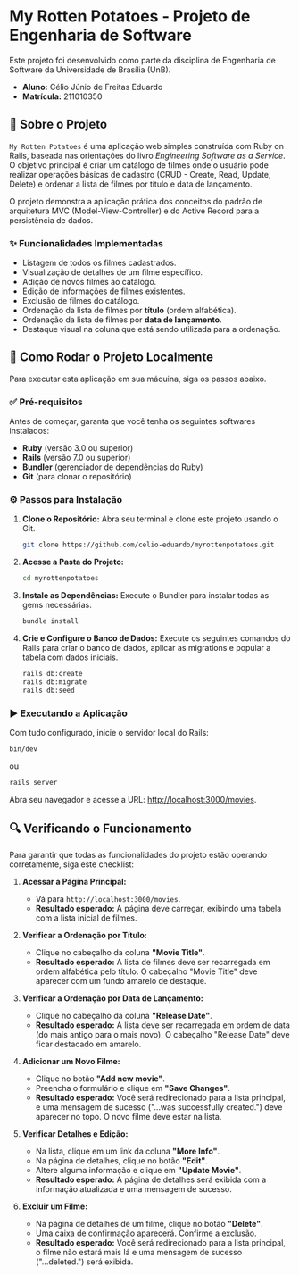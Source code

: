 <xaiArtifact artifact_id="b5d3abb8-ae20-4d00-bacc-9759afdd05dd" artifact_version_id="6ce67408-6d26-46ac-aecc-e4fbc1b953ed" title="README.md" contentType="text/markdown">

# My Rotten Potatoes - Projeto de Engenharia de Software

Este projeto foi desenvolvido como parte da disciplina de Engenharia de Software da Universidade de Brasília (UnB).

- **Aluno:** Célio Júnio de Freitas Eduardo
- **Matrícula:** 211010350

## 📖 Sobre o Projeto

`My Rotten Potatoes` é uma aplicação web simples construída com Ruby on Rails, baseada nas orientações do livro *Engineering Software as a Service*. O objetivo principal é criar um catálogo de filmes onde o usuário pode realizar operações básicas de cadastro (CRUD - Create, Read, Update, Delete) e ordenar a lista de filmes por título e data de lançamento.

O projeto demonstra a aplicação prática dos conceitos do padrão de arquitetura MVC (Model-View-Controller) e do Active Record para a persistência de dados.

### ✨ Funcionalidades Implementadas

- Listagem de todos os filmes cadastrados.
- Visualização de detalhes de um filme específico.
- Adição de novos filmes ao catálogo.
- Edição de informações de filmes existentes.
- Exclusão de filmes do catálogo.
- Ordenação da lista de filmes por **título** (ordem alfabética).
- Ordenação da lista de filmes por **data de lançamento**.
- Destaque visual na coluna que está sendo utilizada para a ordenação.

## 🚀 Como Rodar o Projeto Localmente

Para executar esta aplicação em sua máquina, siga os passos abaixo.

### ✅ Pré-requisitos

Antes de começar, garanta que você tenha os seguintes softwares instalados:

- **Ruby** (versão 3.0 ou superior)
- **Rails** (versão 7.0 ou superior)
- **Bundler** (gerenciador de dependências do Ruby)
- **Git** (para clonar o repositório)

### ⚙️ Passos para Instalação

1. **Clone o Repositório:**
   Abra seu terminal e clone este projeto usando o Git.
   ```bash
   git clone https://github.com/celio-eduardo/myrottenpotatoes.git
   ```

2. **Acesse a Pasta do Projeto:**
   ```bash
   cd myrottenpotatoes
   ```

3. **Instale as Dependências:**
   Execute o Bundler para instalar todas as gems necessárias.
   ```bash
   bundle install
   ```

4. **Crie e Configure o Banco de Dados:**
   Execute os seguintes comandos do Rails para criar o banco de dados, aplicar as migrations e popular a tabela com dados iniciais.
   ```bash
   rails db:create
   rails db:migrate
   rails db:seed
   ```

### ▶️ Executando a Aplicação

Com tudo configurado, inicie o servidor local do Rails:

```bash
bin/dev
```

ou

```bash
rails server
```

Abra seu navegador e acesse a URL: [http://localhost:3000/movies](http://localhost:3000/movies).

## 🔍 Verificando o Funcionamento

Para garantir que todas as funcionalidades do projeto estão operando corretamente, siga este checklist:

1. **Acessar a Página Principal:**
   - Vá para `http://localhost:3000/movies`.
   - **Resultado esperado:** A página deve carregar, exibindo uma tabela com a lista inicial de filmes.

2. **Verificar a Ordenação por Título:**
   - Clique no cabeçalho da coluna **"Movie Title"**.
   - **Resultado esperado:** A lista de filmes deve ser recarregada em ordem alfabética pelo título. O cabeçalho "Movie Title" deve aparecer com um fundo amarelo de destaque.

3. **Verificar a Ordenação por Data de Lançamento:**
   - Clique no cabeçalho da coluna **"Release Date"**.
   - **Resultado esperado:** A lista deve ser recarregada em ordem de data (do mais antigo para o mais novo). O cabeçalho "Release Date" deve ficar destacado em amarelo.

4. **Adicionar um Novo Filme:**
   - Clique no botão **"Add new movie"**.
   - Preencha o formulário e clique em **"Save Changes"**.
   - **Resultado esperado:** Você será redirecionado para a lista principal, e uma mensagem de sucesso ("...was successfully created.") deve aparecer no topo. O novo filme deve estar na lista.

5. **Verificar Detalhes e Edição:**
   - Na lista, clique em um link da coluna **"More Info"**.
   - Na página de detalhes, clique no botão **"Edit"**.
   - Altere alguma informação e clique em **"Update Movie"**.
   - **Resultado esperado:** A página de detalhes será exibida com a informação atualizada e uma mensagem de sucesso.

6. **Excluir um Filme:**
   - Na página de detalhes de um filme, clique no botão **"Delete"**.
   - Uma caixa de confirmação aparecerá. Confirme a exclusão.
   - **Resultado esperado:** Você será redirecionado para a lista principal, o filme não estará mais lá e uma mensagem de sucesso ("...deleted.") será exibida.

</xaiArtifact>

